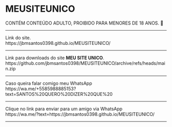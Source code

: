 # MEUSITEUNICO
CONTÉM CONTEÚDO ADULTO, PROIBIDO PARA MENORES DE 18 ANOS. 🔞
<HR/>
Link do site.<BR/>https://jbmsantos0398.github.io/MEUSITEUNICO/
<HR/>
Link para downloads do site <B>MEU SITE UNICO</B>.<BR/>
https://github.com/jbmsantos0398/MEUSITEUNICO/archive/refs/heads/main.zip

<HR/>Caso queira falar comigo meu WhatsApp 
<BR/>https://wa.me/+5585988885153?text=SANTOS%20QUERO%20DIZER%20QUE%20

<HR/>Clique no link para enviar para um amigo via WhatsApp 
<BR/>https://wa.me/?text=https://jbmsantos0398.github.io/MEUSITEUNICO/


<HR/>
<BR/>



















